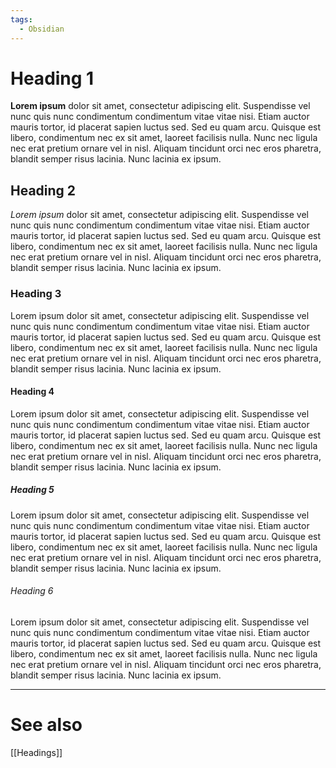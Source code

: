 ```yaml
---
tags:
  - Obsidian
---
```

# Heading 1
**Lorem ipsum** dolor sit amet, consectetur adipiscing elit. Suspendisse vel nunc quis nunc condimentum condimentum vitae vitae nisi. Etiam auctor mauris tortor, id placerat sapien luctus sed. Sed eu quam arcu. Quisque est libero, condimentum nec ex sit amet, laoreet facilisis nulla. Nunc nec ligula nec erat pretium ornare vel in nisl. Aliquam tincidunt orci nec eros pharetra, blandit semper risus lacinia. Nunc lacinia ex ipsum.

## Heading 2
*Lorem ipsum* dolor sit amet, consectetur adipiscing elit. Suspendisse vel nunc quis nunc condimentum condimentum vitae vitae nisi. Etiam auctor mauris tortor, id placerat sapien luctus sed. Sed eu quam arcu. Quisque est libero, condimentum nec ex sit amet, laoreet facilisis nulla. Nunc nec ligula nec erat pretium ornare vel in nisl. Aliquam tincidunt orci nec eros pharetra, blandit semper risus lacinia. Nunc lacinia ex ipsum.

### Heading 3
Lorem ipsum dolor sit amet, consectetur adipiscing elit. Suspendisse vel nunc quis nunc condimentum condimentum vitae vitae nisi. Etiam auctor mauris tortor, id placerat sapien luctus sed. Sed eu quam arcu. Quisque est libero, condimentum nec ex sit amet, laoreet facilisis nulla. Nunc nec ligula nec erat pretium ornare vel in nisl. Aliquam tincidunt orci nec eros pharetra, blandit semper risus lacinia. Nunc lacinia ex ipsum.

#### Heading 4
Lorem ipsum dolor sit amet, consectetur adipiscing elit. Suspendisse vel nunc quis nunc condimentum condimentum vitae vitae nisi. Etiam auctor mauris tortor, id placerat sapien luctus sed. Sed eu quam arcu. Quisque est libero, condimentum nec ex sit amet, laoreet facilisis nulla. Nunc nec ligula nec erat pretium ornare vel in nisl. Aliquam tincidunt orci nec eros pharetra, blandit semper risus lacinia. Nunc lacinia ex ipsum.

##### Heading 5
Lorem ipsum dolor sit amet, consectetur adipiscing elit. Suspendisse vel nunc quis nunc condimentum condimentum vitae vitae nisi. Etiam auctor mauris tortor, id placerat sapien luctus sed. Sed eu quam arcu. Quisque est libero, condimentum nec ex sit amet, laoreet facilisis nulla. Nunc nec ligula nec erat pretium ornare vel in nisl. Aliquam tincidunt orci nec eros pharetra, blandit semper risus lacinia. Nunc lacinia ex ipsum.

###### Heading 6
Lorem ipsum dolor sit amet, consectetur adipiscing elit. Suspendisse vel nunc quis nunc condimentum condimentum vitae vitae nisi. Etiam auctor mauris tortor, id placerat sapien luctus sed. Sed eu quam arcu. Quisque est libero, condimentum nec ex sit amet, laoreet facilisis nulla. Nunc nec ligula nec erat pretium ornare vel in nisl. Aliquam tincidunt orci nec eros pharetra, blandit semper risus lacinia. Nunc lacinia ex ipsum.


---
# See also 
[[Headings]]


